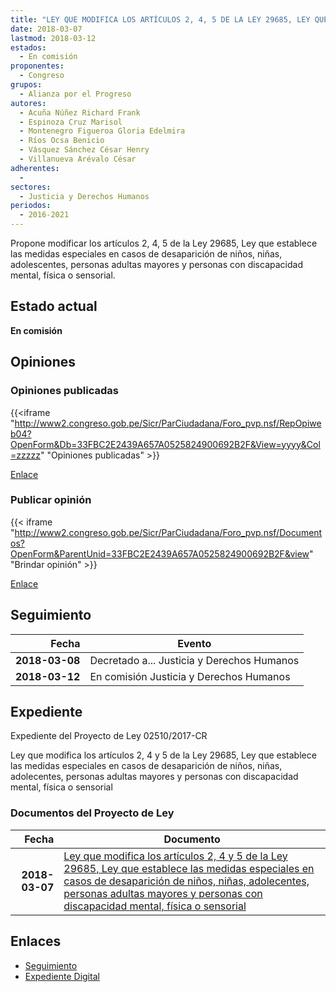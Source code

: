 ```yaml
---
title: "LEY QUE MODIFICA LOS ARTÍCULOS 2, 4, 5 DE LA LEY 29685, LEY QUE ESTABLECE LAS MEDIDAS ESPECIALES EN CASOS DE DESAPARICIÓN DE NIÑOS, NIÑAS, ADOLESCENTES, PERSONAS ADULTAS MAYORES Y PERSONAS CON DISCAPACIDAD MENTAL, FÍSICA O SENSORIAL"
date: 2018-03-07
lastmod: 2018-03-12
estados: 
  - En comisión
proponentes: 
  - Congreso
grupos: 
  - Alianza por el Progreso
autores: 
  - Acuña Núñez Richard Frank
  - Espinoza Cruz Marisol
  - Montenegro Figueroa Gloria Edelmira
  - Ríos Ocsa Benicio
  - Vásquez Sánchez César Henry
  - Villanueva Arévalo César
adherentes: 
  - 
sectores: 
  - Justicia y Derechos Humanos
periodos: 
  - 2016-2021
---
```


Propone modificar los artículos 2, 4, 5 de la Ley 29685, Ley que establece las medidas especiales en casos de desaparición de niños, niñas, adolescentes, personas adultas mayores y personas con discapacidad mental, física o sensorial.


## Estado actual

**En comisión**

## Opiniones

### Opiniones publicadas

{{<iframe "http://www2.congreso.gob.pe/Sicr/ParCiudadana/Foro_pvp.nsf/RepOpiweb04?OpenForm&Db=33FBC2E2439A657A0525824900692B2F&View=yyyy&Col=zzzzz" "Opiniones publicadas" >}}

[Enlace](http://www2.congreso.gob.pe/Sicr/ParCiudadana/Foro_pvp.nsf/RepOpiweb04?OpenForm&Db=33FBC2E2439A657A0525824900692B2F&View=yyyy&Col=zzzzz)
### Publicar opinión

{{< iframe "http://www2.congreso.gob.pe/Sicr/ParCiudadana/Foro_pvp.nsf/Documentos?OpenForm&ParentUnid=33FBC2E2439A657A0525824900692B2F&view" "Brindar opinión" >}}

[Enlace](http://www2.congreso.gob.pe/Sicr/ParCiudadana/Foro_pvp.nsf/Documentos?OpenForm&ParentUnid=33FBC2E2439A657A0525824900692B2F&view)

## Seguimiento

| Fecha | Evento |
|------:|--------|
| **2018-03-08** | Decretado a... Justicia y Derechos Humanos|
| **2018-03-12** | En comisión Justicia y Derechos Humanos|


## Expediente

Expediente del Proyecto de Ley 02510/2017-CR

Ley que modifica los artículos 2, 4 y 5 de la Ley 29685, Ley que establece las medidas especiales en casos de desaparición de niños, niñas, adolecentes, personas adultas mayores y personas con discapacidad mental, física o sensorial


### Documentos del Proyecto de Ley

| Fecha | Documento |
|------:|--------|
| **2018-03-07** | [Ley que modifica los artículos 2, 4 y 5 de la Ley 29685, Ley que establece las medidas especiales en casos de desaparición de niños, niñas, adolecentes, personas adultas mayores y personas con discapacidad mental, física o sensorial](http://www.leyes.congreso.gob.pe/Documentos/2016_2021/Proyectos_de_Ley_y_de_Resoluciones_Legislativas/PL0251020180307.pdf) |

## Enlaces 

- [Seguimiento](http://www2.congreso.gob.pe/Sicr/TraDocEstProc/CLProLey2016.nsf/f7fff46988ca05b1052578e100829cc7/11c0cc76259a1b94052582490070c413?OpenDocument)
- [Expediente Digital](http://www2.congreso.gob.pe/Sicr/TraDocEstProc/CLProLey2016.nsf/f7fff46988ca05b1052578e100829cc7/11c0cc76259a1b94052582490070c413?OpenDocument&Click=05257FB7005EB655.eb71d0cf91d8294e05256cdf006b5706/$Body/0.1C6C)
